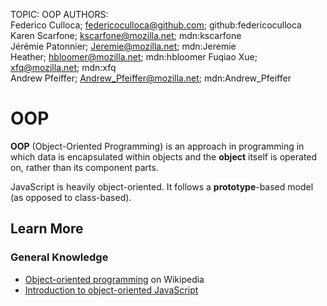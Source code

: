 TOPIC: OOP
AUTHORS: Federico Culloca; federicoculloca@github.com; github:federicoculloca
         Karen Scarfone; kscarfone@mozilla.net; mdn:kscarfone
         Jérémie Patonnier; Jeremie@mozilla.net; mdn:Jeremie
         Heather; hbloomer@mozilla.net; mdn:hbloomer
         Fuqiao Xue; xfq@mozilla.net; mdn:xfq
         Andrew Pfeiffer; Andrew_Pfeiffer@mozilla.net; mdn:Andrew_Pfeiffer

# OOP

**OOP** (Object-Oriented Programming) is an approach in programming in which data is encapsulated
within objects and the **object** itself is operated on, rather than its component parts.

JavaScript is heavily object-oriented. It follows a **prototype**-based model (as opposed to class-based).

## Learn More

### General Knowledge

- [Object-oriented programming](https://en.wikipedia.org/wiki/Object-oriented%20programming) on Wikipedia
- [Introduction to object-oriented JavaScript](https://developer.mozilla.org/en-US/docs/Web/JavaScript/Introduction_to_Object-Oriented_JavaScript)
